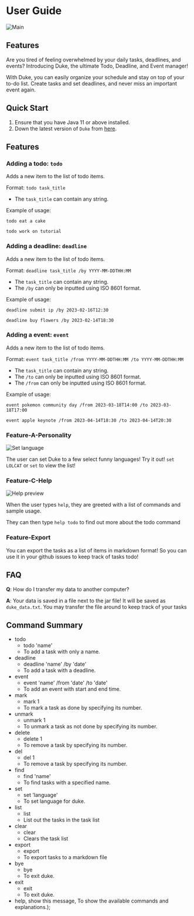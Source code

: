 # User Guide

![Main](Ui.png)

## Features

Are you tired of feeling overwhelmed by your daily tasks, deadlines, and events? Introducing Duke, the ultimate Todo, Deadline, and Event manager!

With Duke, you can easily organize your schedule and stay on top of your to-do list. Create tasks and set deadlines, and never miss an important event again.

## Quick Start

1. Ensure that you have Java 11 or above installed.
1. Down the latest version of `Duke` from [here](https://github.com/francisyzy/ip/releases).

## Features

### Adding a todo: `todo`

Adds a new item to the list of todo items.

Format: `todo task_title`

- The `task_title` can contain any string.

Example of usage:

`todo eat a cake`

`todo work on tutorial`

### Adding a deadline: `deadline`

Adds a new item to the list of todo items.

Format: `deadline task_title /by YYYY-MM-DDTHH:MM`

- The `task_title` can contain any string.
- The `/by` can only be inputted using ISO 8601 format.

Example of usage:

`deadline submit ip /by 2023-02-16T12:30`

`deadline buy flowers /by 2023-02-14T18:30`

### Adding a event: `event`

Adds a new item to the list of todo items.

Format: `event task_title /from YYYY-MM-DDTHH:MM /to YYYY-MM-DDTHH:MM`

- The `task_title` can contain any string.
- The `/to` can only be inputted using ISO 8601 format.
- The `/from` can only be inputted using ISO 8601 format.

Example of usage:

`event pokemon community day /from 2023-03-18T14:00 /to 2023-03-18T17:00`

`event apple keynote /from 2023-04-14T18:30 /to 2023-04-14T20:30`

### Feature-A-Personality

![Set language](Language.png)

The user can set Duke to a few select funny languages! Try it out! `set LOLCAT` or `set` to view the list!

### Feature-C-Help

![Help preview](Help.png)

When the user types `help`, they are greeted with a list of commands and sample usage.

They can then type `help todo` to find out more about the todo command

### Feature-Export

You can export the tasks as a list of items in markdown format! So you can use it in your github issues to keep track of tasks todo!

## FAQ

**Q**: How do I transfer my data to another computer?

**A**: Your data is saved in a file next to the jar file! It will be saved as `duke_data.txt`. You may transfer the file around to keep track of your tasks

## Command Summary

- todo
  - todo 'name'
  - To add a task with only a name.
- deadline
  - deadline 'name' /by 'date'
  - To add a task with a deadline.
- event
  - event 'name' /from 'date' /to 'date'
  - To add an event with start and end time.
- mark
  - mark 1
  - To mark a task as done by specifying its number.
- unmark
  - unmark 1
  - To unmark a task as not done by specifying its number.
- delete
  - delete 1
  - To remove a task by specifying its number.
- del
  - del 1
  - To remove a task by specifying its number.
- find
  - find 'name'
  - To find tasks with a specified name.
- set
  - set 'language'
  - To set language for duke.
- list
  - list
  - List out the tasks in the task list
- clear
  - clear
  - Clears the task list
- export
  - export
  - To export tasks to a markdown file
- bye
  - bye
  - To exit duke.
- exit
  - exit
  - To exit duke.
- help,
  show this message,
  To show the available commands and explanations.);
